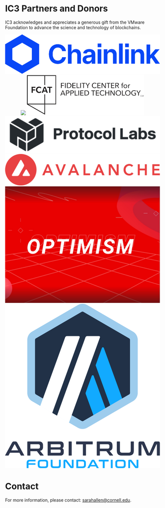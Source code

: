 # IC3 Partners and Donors

IC3 acknowledges and appreciates a generous gift from the VMware
Foundation to advance the science and technology of blockchains. <br>

<div class="ui small images" align="center">
	<img class="ui image sponsor logo" id="chainlink" src="images/partners/chainlink.png">
	<img class="ui image sponsor logo" id="ethereum" src="images/partners/ethereum.png">
	<img class="ui image sponsor logo" id="fidelity fcat" src="images/partners/FCAT logo.png">
	<img class="ui image sponsor logo" id="protocollabs" src="images/partners/protocol-labs.png">
	<img class="ui image sponsor logo" id="avalabs" src="images/partners/Avalanche.png">
	<img class="ui image sponsor logo" id="optimism" src="images/partners/Optimism.jpg">
	<img class="ui image sponsor logo" id="Arbitrum Foundation" src="images/partners/AF stack.png">
</div>


# Contact

For more information, please contact: [sarahallen@cornell.edu](mailto:sarahallen@cornell.edu).
